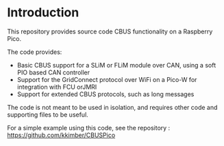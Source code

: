# Introduction

This repository provides source code CBUS functionality on a Raspberry Pico.

The code provides:

  * Basic CBUS support for a SLiM or FLiM module over CAN, using a soft PIO based CAN controller
  * Support for the GridConnect protocol over WiFi on a Pico-W for integration with FCU orJMRI
  * Support for extended CBUS protocols, such as long messages

The code is not meant to be used in isolation, and requires other code and supporting files to be useful.

For a simple example using this code, see the repository : https://github.com/kkimber/CBUSPico
